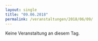 ```yaml
---
layout: single
title: "09.06.2018"
permalink: /veranstaltungen/2018/06/09/
---
```


Keine Veranstaltung an diesem Tag.
